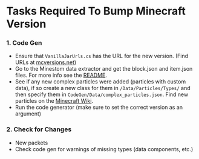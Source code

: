 # Tasks Required To Bump Minecraft Version

### 1. Code Gen
- Ensure that `VanillaJarUrls.cs` has the URL for the new version. (Find URLs at [mcversions.net](https://mcversions.net/))
- Go to the Minestom data extractor and get the block.json and item.json files. For more info
see the [README](../CodeGen/Data/README.md).
- See if any new complex particles were added (particles with custom data), if so
create a new class for them in `/Data/Particles/Types/` and then specify them in
`CodeGen/Data/complex_particles.json`. Find new particles on the [Minecraft Wiki](https://minecraft.wiki/w/Java_Edition_protocol/Particles).
- Run the code generator (make sure to set the correct version as an argument)

### 2. Check for Changes
- New packets
- Check code gen for warnings of missing types (data components, etc.)
